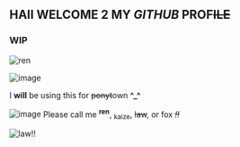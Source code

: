 ## HAII WELCOME 2 MY *GITHUB* PROF~~ILE~~
### WIP
![ren](https://media.tenor.com/byuqJlqamOAAAAAi/ren-hana-boyfriend-to-death.gif)


![image](https://github.com/user-attachments/assets/4ce8ab53-a5d9-4838-960a-5d68f99d7975)

I **will** be using this for ~~ponyt~~own **^_^**

![image](https://github.com/user-attachments/assets/073b9410-6f09-4940-9344-bb8e48e00987) Please call me <sup>**ren**</sup>, <sub>kaize</sub>, ~~law~~, or fox *~~!!~~* 


![law!!](https://i.ibb.co/pfphpRM/Untitled-Project2-ezgif.png)
